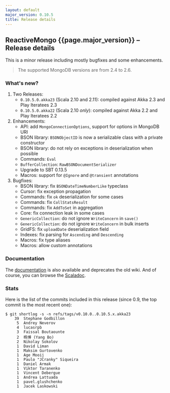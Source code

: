 ```yaml
---
layout: default
major_version: 0.10.5
title: Release details
---
```


## ReactiveMongo {{page.major_version}} – Release details

This is a minor release including mostly bugfixes and some enhancements.

> The supported MongoDB versions are from 2.4 to 2.6.

### What's new?

1. Two Releases:
    - `0.10.5.0.akka23` (Scala 2.10 and 2.11): compiled against Akka 2.3 and Play Iteratees 2.3
    - `0.10.5.0.akka22` (Scala 2.10 _only_): compiled against Akka 2.2 and Play Iteratees 2.2
2. Enhancements:
    - API: add `MongoConnectionOptions`, support for options in MongoDB URI
    - BSON library: `BSONObjectID` is now a serializable class with a private constructor
    - BSON library: do not rely on exceptions in deserialization when possible
    - Commands: `Eval`
    - `BufferCollection`: `RawBSONDocumentSerializer`
    - Upgrade to SBT 0.13.5
    - Macros: support for `@Ignore` and `@transient` annotations
3. Bugfixes:
    - BSON library: fix `BSONDateTimeNumberLike` typeclass
    - Cursor: fix exception propagation
    - Commands: fix `ok` deserialization for some cases
    - Commands: fix `CollStatsResult`
    - Commands: fix `AddToSet` in aggregation
    - Core: fix connection leak in some cases
    - `GenericCollection`: do not ignore `WriteConcern` in `save()`
    - `GenericCollection`: do not ignore `WriteConcern` in bulk inserts
    - GridFS: fix `uploadDate` deserialization field
    - Indexes: fix parsing for `Ascending` and `Descending`
    - Macros: fix type aliases
    - Macros: allow custom annotations

### Documentation

The [documentation](index.html) is also available and deprecates the old wiki. And of course, you can browse the [Scaladoc](../api/index.html).

### Stats

Here is the list of the commits included in this release (since 0.9, the top commit is the most recent one):

~~~
$ git shortlog -s -n refs/tags/v0.10.0..0.10.5.x.akka23
    39  Stephane Godbillon
     5  Andrey Neverov
     4  lucasrpb
     3  Faissal Boutaounte
     2  杨博 (Yang Bo)
     2  Nikolay Sokolov
     1  David Liman
     1  Maksim Gurtovenko
     1  Age Mooij
     1  Paulo "JCranky" Siqueira
     1  Daniel Armak
     1  Viktor Taranenko
     1  Vincent Debergue
     1  Andrea Lattuada
     1  pavel.glushchenko
     1  Jacek Laskowski
~~~
